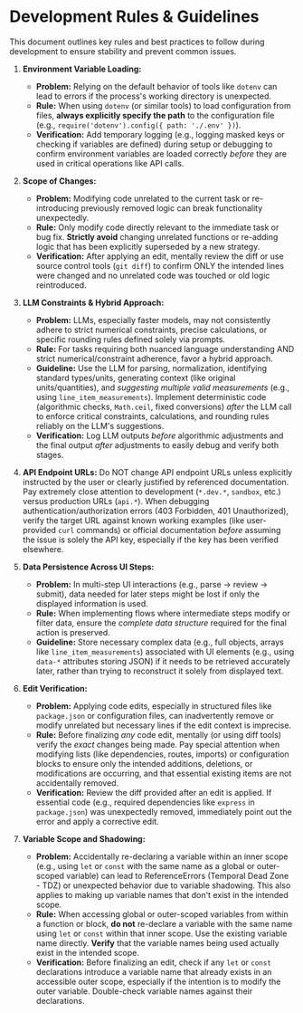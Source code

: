 # Development Rules & Guidelines

This document outlines key rules and best practices to follow during development to ensure stability and prevent common issues.

1.  **Environment Variable Loading:**
    *   **Problem:** Relying on the default behavior of tools like `dotenv` can lead to errors if the process's working directory is unexpected.
    *   **Rule:** When using `dotenv` (or similar tools) to load configuration from files, **always explicitly specify the path** to the configuration file (e.g., `require('dotenv').config({ path: './.env' })`).
    *   **Verification:** Add temporary logging (e.g., logging masked keys or checking if variables are defined) during setup or debugging to confirm environment variables are loaded correctly *before* they are used in critical operations like API calls.

2.  **Scope of Changes:**
    *   **Problem:** Modifying code unrelated to the current task or re-introducing previously removed logic can break functionality unexpectedly.
    *   **Rule:** Only modify code directly relevant to the immediate task or bug fix. **Strictly avoid** changing unrelated functions or re-adding logic that has been explicitly superseded by a new strategy.
    *   **Verification:** After applying an edit, mentally review the diff or use source control tools (`git diff`) to confirm ONLY the intended lines were changed and no unrelated code was touched or old logic reintroduced.

3.  **LLM Constraints & Hybrid Approach:**
    *   **Problem:** LLMs, especially faster models, may not consistently adhere to strict numerical constraints, precise calculations, or specific rounding rules defined solely via prompts.
    *   **Rule:** For tasks requiring both nuanced language understanding AND strict numerical/constraint adherence, favor a hybrid approach.
    *   **Guideline:** Use the LLM for parsing, normalization, identifying standard types/units, generating context (like original units/quantities), and *suggesting multiple valid measurements* (e.g., using `line_item_measurements`). Implement deterministic code (algorithmic checks, `Math.ceil`, fixed conversions) *after* the LLM call to enforce critical constraints, calculations, and rounding rules reliably on the LLM's suggestions.
    *   **Verification:** Log LLM outputs *before* algorithmic adjustments and the final output *after* adjustments to easily debug and verify both stages.

4.  **API Endpoint URLs:** Do NOT change API endpoint URLs unless explicitly instructed by the user or clearly justified by referenced documentation. Pay extremely close attention to development (`*.dev.*`, `sandbox`, etc.) versus production URLs (`api.*`). When debugging authentication/authorization errors (403 Forbidden, 401 Unauthorized), verify the target URL against known working examples (like user-provided `curl` commands) or official documentation *before* assuming the issue is solely the API key, especially if the key has been verified elsewhere.

5.  **Data Persistence Across UI Steps:**
    *   **Problem:** In multi-step UI interactions (e.g., parse -> review -> submit), data needed for later steps might be lost if only the displayed information is used.
    *   **Rule:** When implementing flows where intermediate steps modify or filter data, ensure the *complete data structure* required for the final action is preserved.
    *   **Guideline:** Store necessary complex data (e.g., full objects, arrays like `line_item_measurements`) associated with UI elements (e.g., using `data-*` attributes storing JSON) if it needs to be retrieved accurately later, rather than trying to reconstruct it solely from displayed text.

6.  **Edit Verification:**
    *   **Problem:** Applying code edits, especially in structured files like `package.json` or configuration files, can inadvertently remove or modify unrelated but necessary lines if the edit context is imprecise.
    *   **Rule:** Before finalizing *any* code edit, mentally (or using diff tools) verify the *exact* changes being made. Pay special attention when modifying lists (like dependencies, routes, imports) or configuration blocks to ensure only the intended additions, deletions, or modifications are occurring, and that essential existing items are not accidentally removed.
    *   **Verification:** Review the diff provided after an edit is applied. If essential code (e.g., required dependencies like `express` in `package.json`) was unexpectedly removed, immediately point out the error and apply a corrective edit. 

7.  **Variable Scope and Shadowing:**
    *   **Problem:** Accidentally re-declaring a variable within an inner scope (e.g., using `let` or `const` with the same name as a global or outer-scoped variable) can lead to ReferenceErrors (Temporal Dead Zone - TDZ) or unexpected behavior due to variable shadowing. This also applies to making up variable names that don't exist in the intended scope.
    *   **Rule:** When accessing global or outer-scoped variables from within a function or block, **do not** re-declare a variable with the same name using `let` or `const` within that inner scope. Use the existing variable name directly. **Verify** that the variable names being used actually exist in the intended scope.
    *   **Verification:** Before finalizing an edit, check if any `let` or `const` declarations introduce a variable name that already exists in an accessible outer scope, especially if the intention is to modify the outer variable. Double-check variable names against their declarations. 
